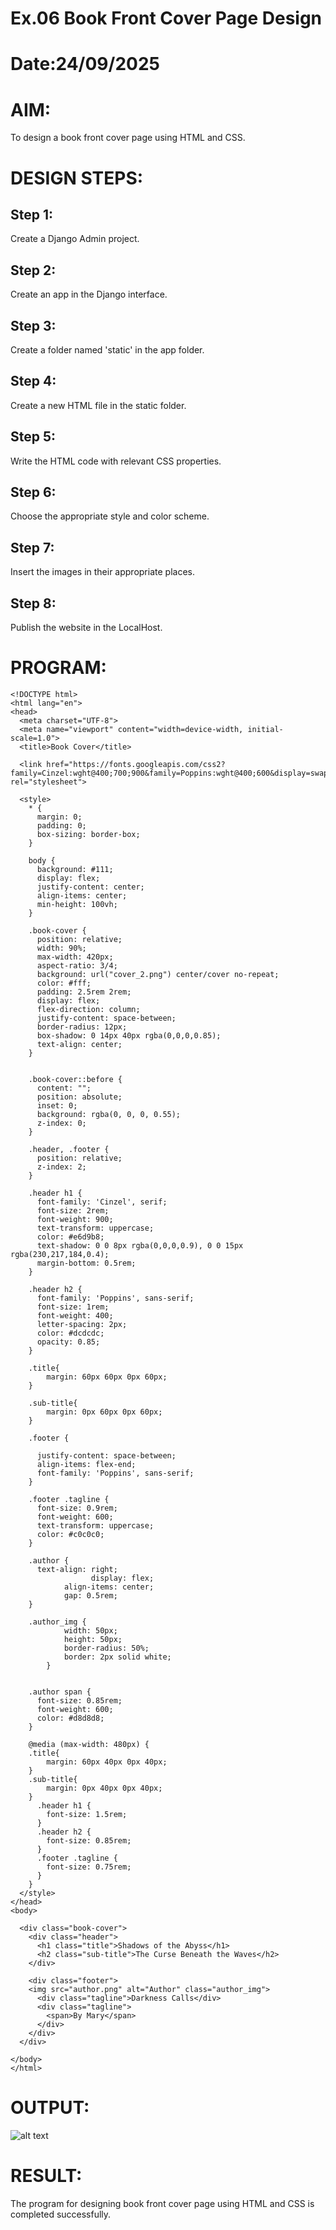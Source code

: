 # Ex.06 Book Front Cover Page Design
# Date:24/09/2025
# AIM:
To design a book front cover page using HTML and CSS.

# DESIGN STEPS:
## Step 1:
Create a Django Admin project.

## Step 2:
Create an app in the Django interface.

## Step 3:
Create a folder named 'static' in the app folder.

## Step 4:
Create a new HTML file in the static folder.

## Step 5:
Write the HTML code with relevant CSS properties.

## Step 6:
Choose the appropriate style and color scheme.

## Step 7:
Insert the images in their appropriate places.

## Step 8:
Publish the website in the LocalHost.

# PROGRAM:

```
<!DOCTYPE html>
<html lang="en">
<head>
  <meta charset="UTF-8">
  <meta name="viewport" content="width=device-width, initial-scale=1.0">
  <title>Book Cover</title>

  <link href="https://fonts.googleapis.com/css2?family=Cinzel:wght@400;700;900&family=Poppins:wght@400;600&display=swap" rel="stylesheet">

  <style>
    * {
      margin: 0;
      padding: 0;
      box-sizing: border-box;
    }

    body {
      background: #111;
      display: flex;
      justify-content: center;
      align-items: center;
      min-height: 100vh;
    }

    .book-cover {
      position: relative;
      width: 90%;
      max-width: 420px;
      aspect-ratio: 3/4;
      background: url("cover_2.png") center/cover no-repeat;
      color: #fff;
      padding: 2.5rem 2rem;
      display: flex;
      flex-direction: column;
      justify-content: space-between;
      border-radius: 12px;
      box-shadow: 0 14px 40px rgba(0,0,0,0.85);
      text-align: center;
    }

    
    .book-cover::before {
      content: "";
      position: absolute;
      inset: 0;
      background: rgba(0, 0, 0, 0.55);
      z-index: 0;
    }

    .header, .footer {
      position: relative;
      z-index: 2;
    }

    .header h1 {
      font-family: 'Cinzel', serif;
      font-size: 2rem;
      font-weight: 900;
      text-transform: uppercase;
      color: #e6d9b8;
      text-shadow: 0 0 8px rgba(0,0,0,0.9), 0 0 15px rgba(230,217,184,0.4);
      margin-bottom: 0.5rem;
    }

    .header h2 {
      font-family: 'Poppins', sans-serif;
      font-size: 1rem;
      font-weight: 400;
      letter-spacing: 2px;
      color: #dcdcdc;
      opacity: 0.85;
    }

    .title{
        margin: 60px 60px 0px 60px;
    }

    .sub-title{
        margin: 0px 60px 0px 60px;
    }

    .footer {

      justify-content: space-between;
      align-items: flex-end;
      font-family: 'Poppins', sans-serif;
    }

    .footer .tagline {
      font-size: 0.9rem;
      font-weight: 600;
      text-transform: uppercase;
      color: #c0c0c0;
    }

    .author {
      text-align: right;
                  display: flex;
            align-items: center;
            gap: 0.5rem;
    }

    .author_img {
            width: 50px;
            height: 50px;
            border-radius: 50%;
            border: 2px solid white;
        }


    .author span {
      font-size: 0.85rem;
      font-weight: 600;
      color: #d8d8d8;
    }

    @media (max-width: 480px) {
    .title{
        margin: 60px 40px 0px 40px;
    }
    .sub-title{
        margin: 0px 40px 0px 40px;
    }
      .header h1 {
        font-size: 1.5rem;
      }
      .header h2 {
        font-size: 0.85rem;
      }
      .footer .tagline {
        font-size: 0.75rem;
      }
    }
  </style>
</head>
<body>

  <div class="book-cover">
    <div class="header">
      <h1 class="title">Shadows of the Abyss</h1>
      <h2 class="sub-title">The Curse Beneath the Waves</h2>
    </div>

    <div class="footer">
    <img src="author.png" alt="Author" class="author_img">
      <div class="tagline">Darkness Calls</div>
      <div class="tagline">
        <span>By Mary</span>
      </div>
    </div>
  </div>

</body>
</html>
```
# OUTPUT:
![alt text](<Screenshot 2025-09-24 125440.png>)

# RESULT:
The program for designing book front cover page using HTML and CSS is completed successfully.
